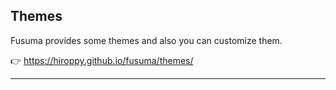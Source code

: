 <!-- section-title: Themes -->

## Themes

Fusuma provides some themes and also you can customize them.

👉 https://hiroppy.github.io/fusuma/themes/

---

<!-- background: '../assets/themes.png' -->
